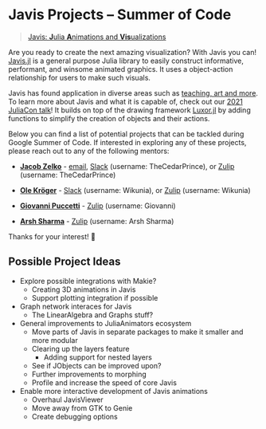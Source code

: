 # Javis Projects – Summer of Code

> [Javis: **J**ulia **A**nimations and **Vis**ualizations](https://github.com/JuliaAnimators/Javis.jl)

Are you ready to create the next amazing visualization?
With Javis you can!
[Javis.jl](https://github.com/JuliaAnimators/Javis.jl) is a general purpose Julia library to easily construct informative, performant, and winsome animated graphics.
It uses a object-action relationship for users to make such visuals.

Javis has found application in diverse areas such as [teaching, art and more](https://juliaanimators.github.io/Javis.jl/dev/examples/).
To learn more about Javis and what it is capable of, check out our [2021 JuliaCon talk](https://www.youtube.com/watch?v=ckvsc6ukdOc)!
It builds on top of the drawing framework [Luxor.jl](https://github.com/JuliaGraphics/Luxor.jl) by adding functions to simplify the creation of objects and their actions.

Below you can find a list of potential projects that can be tackled during Google Summer of Code.
If interested in exploring any of these projects, please reach out to any of the following mentors:

- **[Jacob Zelko](http://jacobzelko.com/)** - [email](mailto:jacobszelko@gmail.com), [Slack](https://julialang.org/slack/) (username: TheCedarPrince), or [Zulip](https://julialang.zulipchat.com/) (username: TheCedarPrince)

- **[Ole Kröger](https://opensourc.es/about/)** - [Slack](https://julialang.org/slack/) (username: Wikunia), or [Zulip](https://julialang.zulipchat.com/) (username: Wikunia)

- **[Giovanni Puccetti](https://gpucce.github.io)** - [Zulip](https://julialang.zulipchat.com/) (username: Giovanni)

- **[Arsh Sharma](https://sov-trotter.github.io/blog/)** - [Zulip](https://julialang.zulipchat.com/) (username: Arsh Sharma)

Thanks for your interest! :tada:

## Possible Project Ideas

- Explore possible integrations with Makie?
	- Creating 3D animations in Javis
	- Support plotting integration if possible
- Graph network interaces for Javis
	- The LinearAlgebra and Graphs stuff?
- General improvements to JuliaAnimators ecosystem
	- Move parts of Javis in separate packages to make it smaller and more modular
	- Clearing up the layers feature
		- Adding support for nested layers
	- See if JObjects can be improved upon?
	- Further improvements to morphing
	- Profile and increase the speed of core Javis
- Enable more interactive development of Javis animations
	- Overhaul JavisViewer
	- Move away from GTK to Genie
	- Create debugging options
